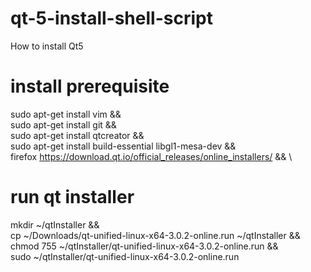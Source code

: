 # qt-5-install-shell-script
How to install Qt5

# install prerequisite
sudo apt-get install vim && \
sudo apt-get install git && \
sudo apt-get install qtcreator && \
sudo apt-get install build-essential libgl1-mesa-dev && \
firefox https://download.qt.io/official_releases/online_installers/ && \

# run qt installer
mkdir ~/qtInstaller && \
cp ~/Downloads/qt-unified-linux-x64-3.0.2-online.run ~/qtInstaller && \
chmod 755 ~/qtInstaller/qt-unified-linux-x64-3.0.2-online.run && \
sudo ~/qtInstaller/qt-unified-linux-x64-3.0.2-online.run
